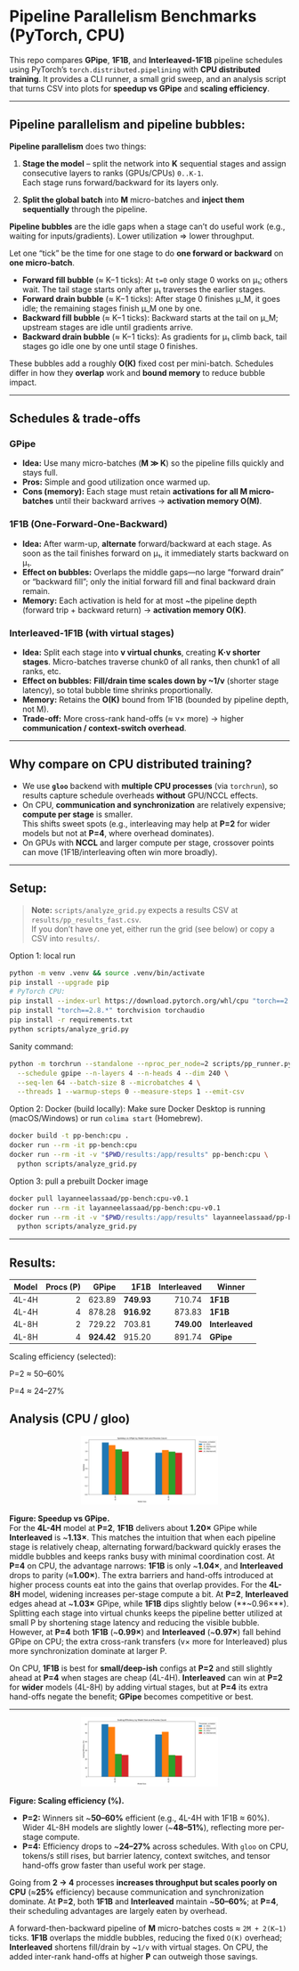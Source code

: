 # Pipeline Parallelism Benchmarks (PyTorch, CPU)

This repo compares **GPipe**, **1F1B**, and **Interleaved-1F1B** pipeline schedules using PyTorch’s
`torch.distributed.pipelining` with **CPU distributed training**. It provides a CLI runner, a small grid sweep,
and an analysis script that turns CSV into plots for **speedup vs GPipe** and **scaling efficiency**.


---

## Pipeline parallelism and pipeline bubbles:

**Pipeline parallelism** does two things:

1) **Stage the model** – split the network into **K** sequential stages and assign consecutive layers to ranks (GPUs/CPUs) `0..K-1`.  
   Each stage runs forward/backward for its layers only.

2) **Split the global batch** into **M** micro-batches and **inject them sequentially** through the pipeline.

**Pipeline bubbles** are the idle gaps when a stage can’t do useful work (e.g., waiting for inputs/gradients). Lower utilization ⇒ lower throughput.

Let one “tick” be the time for one stage to do **one forward or backward** on **one micro-batch**.

- **Forward fill bubble** (≈ K−1 ticks): At `t=0` only stage 0 works on μ₁; others wait. The tail stage starts only after μ₁ traverses the earlier stages.
- **Forward drain bubble** (≈ K−1 ticks): After stage 0 finishes μ_M, it goes idle; the remaining stages finish μ_M one by one.
- **Backward fill bubble** (≈ K−1 ticks): Backward starts at the tail on μ_M; upstream stages are idle until gradients arrive.
- **Backward drain bubble** (≈ K−1 ticks): As gradients for μ₁ climb back, tail stages go idle one by one until stage 0 finishes.

These bubbles add a roughly **O(K)** fixed cost per mini-batch. Schedules differ in how they **overlap** work and **bound memory** to reduce bubble impact.

---

## Schedules & trade-offs

### GPipe
- **Idea:** Use many micro-batches (**M ≫ K**) so the pipeline fills quickly and stays full.  
- **Pros:** Simple and good utilization once warmed up.  
- **Cons (memory):** Each stage must retain **activations for all M micro-batches** until their backward arrives → **activation memory O(M)**.

### 1F1B (One-Forward-One-Backward)
- **Idea:** After warm-up, **alternate** forward/backward at each stage. As soon as the tail finishes forward on μ₁, it immediately starts backward on μ₁.  
- **Effect on bubbles:** Overlaps the middle gaps—no large “forward drain” or “backward fill”; only the initial forward fill and final backward drain remain.  
- **Memory:** Each activation is held for at most ~the pipeline depth (forward trip + backward return) → **activation memory O(K)**.

### Interleaved-1F1B (with virtual stages)
- **Idea:** Split each stage into **v virtual chunks**, creating **K·v shorter stages**. Micro-batches traverse chunk0 of all ranks, then chunk1 of all ranks, etc.  
- **Effect on bubbles:** **Fill/drain time scales down by ~1/v** (shorter stage latency), so total bubble time shrinks proportionally.  
- **Memory:** Retains the **O(K)** bound from 1F1B (bounded by pipeline depth, not M).  
- **Trade-off:** More cross-rank hand-offs (≈ v× more) → higher **communication / context-switch overhead**.

---

## Why compare on **CPU distributed training**?

- We use **`gloo`** backend with **multiple CPU processes** (via `torchrun`), so results capture schedule overheads **without** GPU/NCCL effects.
- On CPU, **communication and synchronization** are relatively expensive; **compute per stage** is smaller.  
  This shifts sweet spots (e.g., interleaving may help at **P=2** for wider models but not at **P=4**, where overhead dominates).  
- On GPUs with **NCCL** and larger compute per stage, crossover points can move (1F1B/interleaving often win more broadly).

---

## Setup:
> **Note:** `scripts/analyze_grid.py` expects a results CSV at `results/pp_results_fast.csv`.  
> If you don’t have one yet, either run the grid (see below) or copy a CSV into `results/`.

Option 1: local run
```bash
python -m venv .venv && source .venv/bin/activate
pip install --upgrade pip
# PyTorch CPU:
pip install --index-url https://download.pytorch.org/whl/cpu "torch==2.8.*" torchvision torchaudio || \
pip install "torch==2.8.*" torchvision torchaudio
pip install -r requirements.txt
python scripts/analyze_grid.py
```

Sanity command:
```bash
python -m torchrun --standalone --nproc_per_node=2 scripts/pp_runner.py \
  --schedule gpipe --n-layers 4 --n-heads 4 --dim 240 \
  --seq-len 64 --batch-size 8 --microbatches 4 \
  --threads 1 --warmup-steps 0 --measure-steps 1 --emit-csv
```


Option 2: Docker (build locally):
Make sure Docker Desktop is running (macOS/Windows) or run `colima start` (Homebrew).
```bash
docker build -t pp-bench:cpu .
docker run --rm -it pp-bench:cpu
docker run --rm -it -v "$PWD/results:/app/results" pp-bench:cpu \
  python scripts/analyze_grid.py
```

Option 3: pull a prebuilt Docker image 
```bash
docker pull layanneelassaad/pp-bench:cpu-v0.1 
docker run --rm -it layanneelassaad/pp-bench:cpu-v0.1
docker run --rm -it -v "$PWD/results:/app/results" layanneelassaad/pp-bench:cpu-v0.1 \
  python scripts/analyze_grid.py
```
---

## Results:
| Model | Procs (P) |      GPipe |       1F1B | Interleaved | Winner          |
| ----- | --------: | ---------: | ---------: | ----------: | --------------- |
| 4L-4H |         2 |     623.89 | **749.93** |      710.74 | **1F1B**        |
| 4L-4H |         4 |     878.28 | **916.92** |      873.83 | **1F1B**        |
| 4L-8H |         2 |     729.22 |     703.81 |  **749.00** | **Interleaved** |
| 4L-8H |         4 | **924.42** |     915.20 |      891.74 | **GPipe**       |


Scaling efficiency (selected):

P=2 ≈ 50–60%

P=4 ≈ 24–27%

## Analysis (CPU / gloo)

<p align="center">
  <img alt="Speedup vs GPipe" src="results/speedup_vs_gpipe.png" width="49%">
 
</p>

**Figure: Speedup vs GPipe.**  
For the **4L-4H** model at **P=2**, **1F1B** delivers about **1.20×** GPipe while **Interleaved** is ~**1.13×**. This matches the intuition that when each pipeline stage is relatively cheap, alternating forward/backward quickly erases the middle bubbles and keeps ranks busy with minimal coordination cost. At **P=4** on CPU, the advantage narrows: **1F1B** is only ~**1.04×**, and **Interleaved** drops to parity (≈**1.00×**). The extra barriers and hand-offs introduced at higher process counts eat into the gains that overlap provides.
For the **4L-8H** model, widening increases per-stage compute a bit. At **P=2**, **Interleaved** edges ahead at ~**1.03×** GPipe, while **1F1B** dips slightly below (**~0.96×**). Splitting each stage into virtual chunks keeps the pipeline better utilized at small P by shortening stage latency and reducing the visible bubble. However, at **P=4** both **1F1B** (~**0.99×**) and **Interleaved** (~**0.97×**) fall behind GPipe on CPU; the extra cross-rank transfers (v× more for Interleaved) plus more synchronization dominate at larger P.

On CPU, **1F1B** is best for **small/deep-ish** configs at **P=2** and still slightly ahead at **P=4** when stages are cheap (4L-4H). **Interleaved** can win at **P=2** for **wider** models (4L-8H) by adding virtual stages, but at **P=4** its extra hand-offs negate the benefit; **GPipe** becomes competitive or best.

---
<p align="center">
 <img alt="Scaling Efficiency" src="results/scaling_efficiency.png" width="49%">
 </p>
 
**Figure: Scaling efficiency (%).**  
- **P=2:** Winners sit ~**50–60%** efficient (e.g., 4L-4H with 1F1B ≈ 60%). Wider 4L-8H models are slightly lower (~**48–51%**), reflecting more per-stage compute.  
- **P=4:** Efficiency drops to ~**24–27%** across schedules. With `gloo` on CPU, tokens/s still rises, but barrier latency, context switches, and tensor hand-offs grow faster than useful work per stage.

Going from **2 → 4** processes **increases throughput but scales poorly on CPU** (≈**25%** efficiency) because communication and synchronization dominate. At **P=2**, both **1F1B** and **Interleaved** maintain ~**50–60%**; at **P=4**, their scheduling advantages are largely eaten by overhead.

A forward-then-backward pipeline of **M** micro-batches costs ≈ `2M + 2(K−1)` ticks. **1F1B** overlaps the middle bubbles, reducing the fixed `O(K)` overhead; **Interleaved** shortens fill/drain by ~`1/v` with virtual stages. On CPU, the added inter-rank hand-offs at higher **P** can outweigh those savings.




